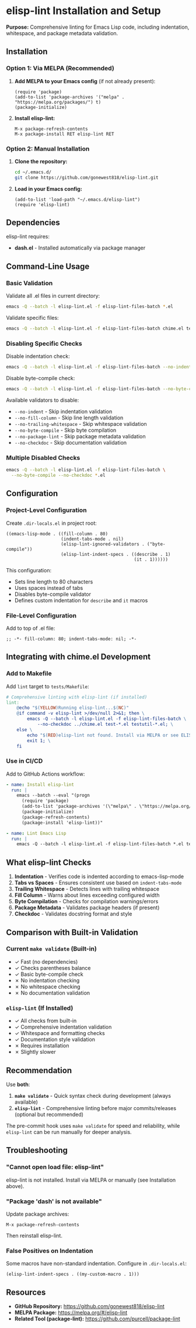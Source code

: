 # elisp-lint Installation and Setup

**Purpose:** Comprehensive linting for Emacs Lisp code, including indentation, whitespace, and package metadata validation.

## Installation

### Option 1: Via MELPA (Recommended)

1. **Add MELPA to your Emacs config** (if not already present):
   ```elisp
   (require 'package)
   (add-to-list 'package-archives '("melpa" . "https://melpa.org/packages/") t)
   (package-initialize)
   ```

2. **Install elisp-lint:**
   ```elisp
   M-x package-refresh-contents
   M-x package-install RET elisp-lint RET
   ```

### Option 2: Manual Installation

1. **Clone the repository:**
   ```bash
   cd ~/.emacs.d/
   git clone https://github.com/gonewest818/elisp-lint.git
   ```

2. **Load in your Emacs config:**
   ```elisp
   (add-to-list 'load-path "~/.emacs.d/elisp-lint")
   (require 'elisp-lint)
   ```

## Dependencies

elisp-lint requires:
- **dash.el** - Installed automatically via package manager

## Command-Line Usage

### Basic Validation

Validate all .el files in current directory:
```bash
emacs -Q --batch -l elisp-lint.el -f elisp-lint-files-batch *.el
```

Validate specific files:
```bash
emacs -Q --batch -l elisp-lint.el -f elisp-lint-files-batch chime.el tests/test-*.el
```

### Disabling Specific Checks

Disable indentation check:
```bash
emacs -Q --batch -l elisp-lint.el -f elisp-lint-files-batch --no-indent *.el
```

Disable byte-compile check:
```bash
emacs -Q --batch -l elisp-lint.el -f elisp-lint-files-batch --no-byte-compile *.el
```

Available validators to disable:
- `--no-indent` - Skip indentation validation
- `--no-fill-column` - Skip line length validation
- `--no-trailing-whitespace` - Skip whitespace validation
- `--no-byte-compile` - Skip byte compilation
- `--no-package-lint` - Skip package metadata validation
- `--no-checkdoc` - Skip documentation validation

### Multiple Disabled Checks

```bash
emacs -Q --batch -l elisp-lint.el -f elisp-lint-files-batch \
  --no-byte-compile --no-checkdoc *.el
```

## Configuration

### Project-Level Configuration

Create `.dir-locals.el` in project root:

```elisp
((emacs-lisp-mode . ((fill-column . 80)
                     (indent-tabs-mode . nil)
                     (elisp-lint-ignored-validators . ("byte-compile"))
                     (elisp-lint-indent-specs . ((describe . 1)
                                                 (it . 1))))))
```

This configuration:
- Sets line length to 80 characters
- Uses spaces instead of tabs
- Disables byte-compile validator
- Defines custom indentation for `describe` and `it` macros

### File-Level Configuration

Add to top of .el file:
```elisp
;; -*- fill-column: 80; indent-tabs-mode: nil; -*-
```

## Integrating with chime.el Development

### Add to Makefile

Add `lint` target to `tests/Makefile`:

```makefile
# Comprehensive linting with elisp-lint (if installed)
lint:
	@echo "$(YELLOW)Running elisp-lint...$(NC)"
	@if command -v elisp-lint >/dev/null 2>&1; then \
		emacs -Q --batch -l elisp-lint.el -f elisp-lint-files-batch \
			--no-checkdoc ../chime.el test-*.el testutil-*.el; \
	else \
		echo "$(RED)elisp-lint not found. Install via MELPA or see ELISP_LINT_SETUP.md$(NC)"; \
		exit 1; \
	fi
```

### Use in CI/CD

Add to GitHub Actions workflow:

```yaml
- name: Install elisp-lint
  run: |
    emacs --batch --eval "(progn
      (require 'package)
      (add-to-list 'package-archives '(\"melpa\" . \"https://melpa.org/packages/\") t)
      (package-initialize)
      (package-refresh-contents)
      (package-install 'elisp-lint))"

- name: Lint Emacs Lisp
  run: |
    emacs -Q --batch -l elisp-lint.el -f elisp-lint-files-batch *.el tests/*.el
```

## What elisp-lint Checks

1. **Indentation** - Verifies code is indented according to emacs-lisp-mode
2. **Tabs vs Spaces** - Ensures consistent use based on `indent-tabs-mode`
3. **Trailing Whitespace** - Detects lines with trailing whitespace
4. **Fill Column** - Warns about lines exceeding configured width
5. **Byte Compilation** - Checks for compilation warnings/errors
6. **Package Metadata** - Validates package headers (if present)
7. **Checkdoc** - Validates docstring format and style

## Comparison with Built-in Validation

### Current `make validate` (Built-in)
- ✓ Fast (no dependencies)
- ✓ Checks parentheses balance
- ✓ Basic byte-compile check
- ✗ No indentation checking
- ✗ No whitespace checking
- ✗ No documentation validation

### `elisp-lint` (If Installed)
- ✓ All checks from built-in
- ✓ Comprehensive indentation validation
- ✓ Whitespace and formatting checks
- ✓ Documentation style validation
- ✗ Requires installation
- ✗ Slightly slower

## Recommendation

Use **both**:
1. **`make validate`** - Quick syntax check during development (always available)
2. **`elisp-lint`** - Comprehensive linting before major commits/releases (optional but recommended)

The pre-commit hook uses `make validate` for speed and reliability, while `elisp-lint` can be run manually for deeper analysis.

## Troubleshooting

### "Cannot open load file: elisp-lint"

elisp-lint is not installed. Install via MELPA or manually (see Installation above).

### "Package 'dash' is not available"

Update package archives:
```elisp
M-x package-refresh-contents
```

Then reinstall elisp-lint.

### False Positives on Indentation

Some macros have non-standard indentation. Configure in `.dir-locals.el`:
```elisp
(elisp-lint-indent-specs . ((my-custom-macro . 1)))
```

## Resources

- **GitHub Repository:** https://github.com/gonewest818/elisp-lint
- **MELPA Package:** https://melpa.org/#/elisp-lint
- **Related Tool (package-lint):** https://github.com/purcell/package-lint
